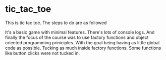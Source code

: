 # tic_tac_toe
This is tic tac toe. The steps to do are as followed

It's a basic game with minimal features. There's lots of console logs. And finally the focus of the course was to use
factory functions and object oriented programming priniciples. With the goal being having as little global code as possible.
Tucking as much inside factory functions. Some functions like button clicks were not tucked in. 